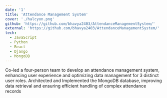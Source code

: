 ```yaml
---
date: '1'
title: 'Attendance Management System'
cover: './halcyon.png'
github: 'https://github.com/bhavya2403/AttendanceManagementSystem/'
external: 'https://github.com/bhavya2403/AttendanceManagementSystem/'
tech:
  - JavaScript
  - Python
  - React
  - Django
  - MongoDB
---
```


Co-led a four-person team to develop an attendance management system, enhancing user experience and optimizing data management for 3 distinct user roles.
Architected and Implemented the MongoDB database, improving data retrieval and ensuring efficient handling of complex attendance records
